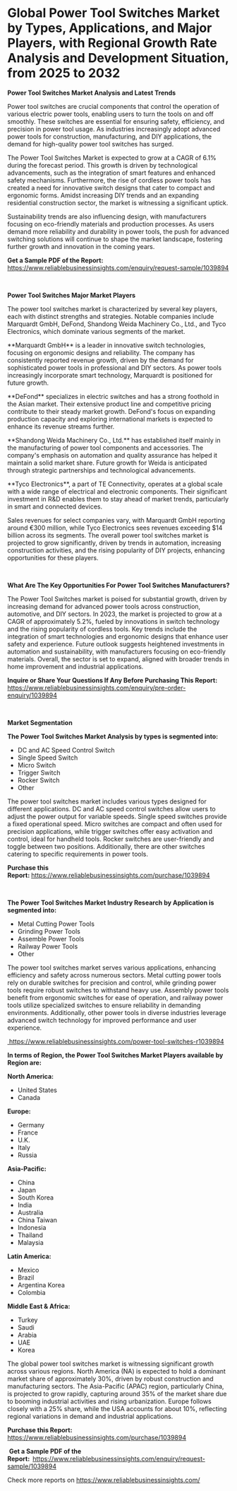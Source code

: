 <p><h1>Global Power Tool Switches Market by Types, Applications, and Major Players, with Regional Growth Rate Analysis and Development Situation, from 2025 to 2032</h1></p><p><strong>Power Tool Switches Market Analysis and Latest Trends</strong></p>
<p><p>Power tool switches are crucial components that control the operation of various electric power tools, enabling users to turn the tools on and off smoothly. These switches are essential for ensuring safety, efficiency, and precision in power tool usage. As industries increasingly adopt advanced power tools for construction, manufacturing, and DIY applications, the demand for high-quality power tool switches has surged.</p><p>The Power Tool Switches Market is expected to grow at a CAGR of 6.1% during the forecast period. This growth is driven by technological advancements, such as the integration of smart features and enhanced safety mechanisms. Furthermore, the rise of cordless power tools has created a need for innovative switch designs that cater to compact and ergonomic forms. Amidst increasing DIY trends and an expanding residential construction sector, the market is witnessing a significant uptick. </p><p>Sustainability trends are also influencing design, with manufacturers focusing on eco-friendly materials and production processes. As users demand more reliability and durability in power tools, the push for advanced switching solutions will continue to shape the market landscape, fostering further growth and innovation in the coming years.</p></p>
<p><strong>Get a Sample PDF of the Report:&nbsp;</strong> <a href="https://www.reliablebusinessinsights.com/enquiry/request-sample/1039894?utm_campaign=2222&utm_medium=2&utm_source=Github&utm_content=ia&utm_term=19022025&utm_id=power-tool-switches">https://www.reliablebusinessinsights.com/enquiry/request-sample/1039894</a></p>
<p>&nbsp;</p>
<p><strong>Power Tool Switches Major Market Players</strong></p>
<p><p>The power tool switches market is characterized by several key players, each with distinct strengths and strategies. Notable companies include Marquardt GmbH, DeFond, Shandong Weida Machinery Co., Ltd., and Tyco Electronics, which dominate various segments of the market.</p><p>**Marquardt GmbH** is a leader in innovative switch technologies, focusing on ergonomic designs and reliability. The company has consistently reported revenue growth, driven by the demand for sophisticated power tools in professional and DIY sectors. As power tools increasingly incorporate smart technology, Marquardt is positioned for future growth.</p><p>**DeFond** specializes in electric switches and has a strong foothold in the Asian market. Their extensive product line and competitive pricing contribute to their steady market growth. DeFond's focus on expanding production capacity and exploring international markets is expected to enhance its revenue streams further.</p><p>**Shandong Weida Machinery Co., Ltd.** has established itself mainly in the manufacturing of power tool components and accessories. The company's emphasis on automation and quality assurance has helped it maintain a solid market share. Future growth for Weida is anticipated through strategic partnerships and technological advancements.</p><p>**Tyco Electronics**, a part of TE Connectivity, operates at a global scale with a wide range of electrical and electronic components. Their significant investment in R&D enables them to stay ahead of market trends, particularly in smart and connected devices.</p><p>Sales revenues for select companies vary, with Marquardt GmbH reporting around €300 million, while Tyco Electronics sees revenues exceeding $14 billion across its segments. The overall power tool switches market is projected to grow significantly, driven by trends in automation, increasing construction activities, and the rising popularity of DIY projects, enhancing opportunities for these players.</p></p>
<p>&nbsp;</p>
<p><strong>What Are The Key Opportunities For Power Tool Switches Manufacturers?</strong></p>
<p><p>The Power Tool Switches market is poised for substantial growth, driven by increasing demand for advanced power tools across construction, automotive, and DIY sectors. In 2023, the market is projected to grow at a CAGR of approximately 5.2%, fueled by innovations in switch technology and the rising popularity of cordless tools. Key trends include the integration of smart technologies and ergonomic designs that enhance user safety and experience. Future outlook suggests heightened investments in automation and sustainability, with manufacturers focusing on eco-friendly materials. Overall, the sector is set to expand, aligned with broader trends in home improvement and industrial applications.</p></p>
<p><strong>Inquire or Share Your Questions If Any Before Purchasing This Report:</strong> <a href="https://www.reliablebusinessinsights.com/enquiry/pre-order-enquiry/1039894?utm_campaign=2222&utm_medium=2&utm_source=Github&utm_content=ia&utm_term=19022025&utm_id=power-tool-switches">https://www.reliablebusinessinsights.com/enquiry/pre-order-enquiry/1039894</a></p>
<p>&nbsp;</p>
<p><strong>Market Segmentation</strong></p>
<p><strong>The Power Tool Switches Market Analysis by types is segmented into:</strong></p>
<p><ul><li>DC and AC Speed Control Switch</li><li>Single Speed Switch</li><li>Micro Switch</li><li>Trigger Switch</li><li>Rocker Switch</li><li>Other</li></ul></p>
<p><p>The power tool switches market includes various types designed for different applications. DC and AC speed control switches allow users to adjust the power output for variable speeds. Single speed switches provide a fixed operational speed. Micro switches are compact and often used for precision applications, while trigger switches offer easy activation and control, ideal for handheld tools. Rocker switches are user-friendly and toggle between two positions. Additionally, there are other switches catering to specific requirements in power tools.</p></p>
<p><strong>Purchase this Report:&nbsp;</strong><a href="https://www.reliablebusinessinsights.com/purchase/1039894?utm_campaign=2222&utm_medium=2&utm_source=Github&utm_content=ia&utm_term=19022025&utm_id=power-tool-switches">https://www.reliablebusinessinsights.com/purchase/1039894</a></p>
<p>&nbsp;</p>
<p><strong>The Power Tool Switches Market Industry Research by Application is segmented into:</strong></p>
<p><ul><li>Metal Cutting Power Tools</li><li>Grinding Power Tools</li><li>Assemble Power Tools</li><li>Railway Power Tools</li><li>Other</li></ul></p>
<p><p>The power tool switches market serves various applications, enhancing efficiency and safety across numerous sectors. Metal cutting power tools rely on durable switches for precision and control, while grinding power tools require robust switches to withstand heavy use. Assembly power tools benefit from ergonomic switches for ease of operation, and railway power tools utilize specialized switches to ensure reliability in demanding environments. Additionally, other power tools in diverse industries leverage advanced switch technology for improved performance and user experience.</p></p>
<p><a href="https://www.reliablebusinessinsights.com/power-tool-switches-r1039894?utm_campaign=2222&utm_medium=2&utm_source=Github&utm_content=ia&utm_term=19022025&utm_id=power-tool-switches">&nbsp;https://www.reliablebusinessinsights.com/power-tool-switches-r1039894</a></p>
<p><strong>In terms of Region, the Power Tool Switches Market Players available by Region are:</strong></p>
<p>
    <p> <strong> North America: </strong>
        <ul>
            <li>United States</li>
            <li>Canada</li>
        </ul>
        </p> 
    <p> <strong> Europe: </strong>
        <ul>
            <li>Germany</li>
            <li>France</li>
            <li>U.K.</li>
            <li>Italy</li>
            <li>Russia</li>
        </ul>
        </p> 
    <p> <strong> Asia-Pacific: </strong>
        <ul>
            <li>China</li>
            <li>Japan</li>
            <li>South Korea</li>
            <li>India</li>
            <li>Australia</li>
            <li>China Taiwan</li>
            <li>Indonesia</li>
            <li>Thailand</li>
            <li>Malaysia</li>
        </ul>
        </p> 
    <p> <strong> Latin America: </strong>
        <ul>
            <li>Mexico</li>
            <li>Brazil</li>
            <li>Argentina Korea</li>
            <li>Colombia</li>
        </ul>
        </p> 
    <p> <strong> Middle East & Africa: </strong>
        <ul>
            <li>Turkey</li>
            <li>Saudi</li>
            <li>Arabia</li>
            <li>UAE</li>
            <li>Korea</li>
        </ul>
    </p>
    </p>
<p><p>The global power tool switches market is witnessing significant growth across various regions. North America (NA) is expected to hold a dominant market share of approximately 30%, driven by robust construction and manufacturing sectors. The Asia-Pacific (APAC) region, particularly China, is projected to grow rapidly, capturing around 35% of the market share due to booming industrial activities and rising urbanization. Europe follows closely with a 25% share, while the USA accounts for about 10%, reflecting regional variations in demand and industrial applications.</p></p>
<p><strong>Purchase this Report: </strong><a href="https://www.reliablebusinessinsights.com/purchase/1039894?utm_campaign=2222&utm_medium=2&utm_source=Github&utm_content=ia&utm_term=19022025&utm_id=power-tool-switches">https://www.reliablebusinessinsights.com/purchase/1039894</a></p>
<p>&nbsp;<strong>Get a Sample PDF of the Report:&nbsp;&nbsp;</strong><a href="https://www.reliablebusinessinsights.com/enquiry/request-sample/1039894?utm_campaign=2222&utm_medium=2&utm_source=Github&utm_content=ia&utm_term=19022025&utm_id=power-tool-switches">https://www.reliablebusinessinsights.com/enquiry/request-sample/1039894</a></p>
<p><strong></strong></p>
<p>Check more reports on <a href="https://www.reliablebusinessinsights.com/?utm_campaign=2222&utm_medium=2&utm_source=Github&utm_content=ia&utm_term=19022025&utm_id=power-tool-switches">https://www.reliablebusinessinsights.com/</a></p>